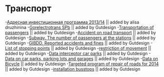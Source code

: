 Транспорт
======
-[Адресная инвестиционная программа 2013/14]( http://gov.spb.ru/static/writable/ckeditor/uploads/2012/10/02/Adresnaja-investicionnaja-programma-na-2012-god-i-na-planovyj-period-2013-i-2014-godov.pdf) || added by alisa druzhinina
-[Gorelectrotrans SPb](http://www.electrotrans.spb.ru/116/page8.html) || added by Gutdesign 
-[Transportation of passengers](http://petrostat.gks.ru/wps/wcm/connect/rosstat_ts/petrostat/resources/58caa0804132c8b4968ef7367ccd0f13/02pass_o.pdf) || added by Gutdesign 
-[Accident on road transport](http://petrostat.gks.ru/wps/wcm/connect/rosstat_ts/petrostat/resources/0a868f004d2bfc73b55ebdf30c79bfa3/03dtp_o.pdf) || added by Gutdesign 
-[Subway. The number of passengers at the stations](http://www.metro-spb.ru/statistika.htm#1) || added by Gutdesign 
-[GIBDD. Reported accidents and fines](http://www.gibdd.ru/stat/) || added by Gutdesign 
-[List of stopping points](http://data.gov.spb.ru/datasets/6294/) || added by Gutdesign 
-[restriction of movement](http://www.gati-online.ru/index.php?option=com_content&view=article&id=70&Itemid=74) || added by Gutdesign 
-[Data interceptor car parks](http://www.gcag-test.ru/%D0%BF%D0%B5%D1%80%D0%B5%D1%85%D0%B2%D0%B0%D1%82%D1%8B%D0%B2%D0%B0%D1%8E%D1%89%D0%B8%D0%B5-%D0%B0%D0%B2%D1%82%D0%BE%D1%81%D1%82%D0%BE%D1%8F%D0%BD%D0%BA%D0%B8) || added by Gutdesign 
-[Data on car parks, parking lots and garages](http://data.gov.spb.ru/datasets/6780/) || added by Gutdesign 
-[Data on Bicycle](http://www.velobike-spb.ru/LocationsMap.aspx) || added by Gutdesign 
-[Targeted program of repair of roads for 2014](http://data.gov.spb.ru/datasets/6073/) || added by Gutdesign 
-[installation busstops](http://data.gov.spb.ru/datasets/5925/) || added by Gutdesign 

